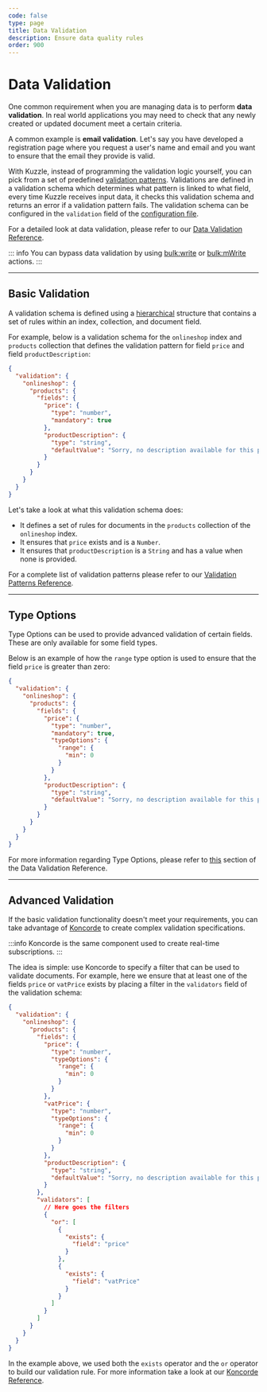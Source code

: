 ```yaml
---
code: false
type: page
title: Data Validation
description: Ensure data quality rules
order: 900
---
```


# Data Validation

One common requirement when you are managing data is to perform **data validation**. In real world applications you may need to check that any newly created or updated document meet a certain criteria.

A common example is **email validation**. Let's say you have developed a registration page where you request a user's name and email and you want to ensure that the email they provide is valid.

With Kuzzle, instead of programming the validation logic yourself, you can pick from a set of predefined [validation patterns](/core/2/guides/cookbooks/datavalidation). Validations are defined in a validation schema which determines what pattern is linked to what field, every time Kuzzle receives input data, it checks this validation schema and returns an error if a validation pattern fails. The validation schema can be configured in the `validation` field of the [configuration file](/core/2/guides/essentials/configuration).

For a detailed look at data validation, please refer to our [Data Validation Reference](/core/2/guides/cookbooks/datavalidation).

::: info
You can bypass data validation by using [bulk:write](/core/2/api/controllers/bulk/write) or [bulk:mWrite](/core/2/api/controllers/bulk/m-write) actions.
:::

---

## Basic Validation

A validation schema is defined using a [hierarchical](/core/2/guides/cookbooks/datavalidation) structure that contains a set of rules within an index, collection, and document field.

For example, below is a validation schema for the `onlineshop` index and `products` collection that defines the validation pattern for field `price` and field `productDescription`:

```json
{
  "validation": {
    "onlineshop": {
      "products": {
        "fields": {
          "price": {
            "type": "number",
            "mandatory": true
          },
          "productDescription": {
            "type": "string",
            "defaultValue": "Sorry, no description available for this product."
          }
        }
      }
    }
  }
}
```

Let's take a look at what this validation schema does:

- It defines a set of rules for documents in the `products` collection of the `onlineshop` index.
- It ensures that `price` exists and is a `Number`.
- It ensures that `productDescription` is a `String` and has a value when none is provided.

For a complete list of validation patterns please refer to our [Validation Patterns Reference](/core/2/guides/cookbooks/datavalidation).

---

## Type Options

Type Options can be used to provide advanced validation of certain fields. These are only available for some field types.

Below is an example of how the `range` type option is used to ensure that the field `price` is greater than zero:

```json
{
  "validation": {
    "onlineshop": {
      "products": {
        "fields": {
          "price": {
            "type": "number",
            "mandatory": true,
            "typeOptions": {
              "range": {
                "min": 0
              }
            }
          },
          "productDescription": {
            "type": "string",
            "defaultValue": "Sorry, no description available for this product."
          }
        }
      }
    }
  }
}
```

For more information regarding Type Options, please refer to [this](/core/2/guides/cookbooks/datavalidation#field-typeoptions) section of the Data Validation Reference.

---

## Advanced Validation

If the basic validation functionality doesn't meet your requirements, you can take advantage of [Koncorde](/core/2/api/koncorde-filters-syntax) to create complex validation specifications.

:::info
Koncorde is the same component used to create real-time subscriptions.
:::

The idea is simple: use Koncorde to specify a filter that can be used to validate documents. For example, here we ensure that at least one of the fields `price` or `vatPrice` exists by placing a filter in the `validators` field of the validation schema:

```json
{
  "validation": {
    "onlineshop": {
      "products": {
        "fields": {
          "price": {
            "type": "number",
            "typeOptions": {
              "range": {
                "min": 0
              }
            }
          },
          "vatPrice": {
            "type": "number",
            "typeOptions": {
              "range": {
                "min": 0
              }
            }
          },
          "productDescription": {
            "type": "string",
            "defaultValue": "Sorry, no description available for this product."
          }
        },
        "validators": [
          // Here goes the filters
          {
            "or": [
              {
                "exists": {
                  "field": "price"
                }
              },
              {
                "exists": {
                  "field": "vatPrice"
                }
              }
            ]
          }
        ]
      }
    }
  }
}
```

In the example above, we used both the `exists` operator and the `or` operator to build our validation rule. For more information take a look at our [Koncorde Reference](/core/2/guides/cookbooks/realtime-api/terms#exists).
